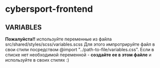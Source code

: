 # cybersport-frontend

## VARIABLES
**Пожалуйста!!** используйте переменные из файла src/shared/styles/scss/variables.scss
Для этого импротрируйте файл в свои стили посредством @import "../path-to-file/variables.css".
Если в списке нет необходимой переменной - **создайте ее в этом файле** и используйте в своих стилях :)
